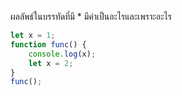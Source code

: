 ผลลัพธ์ในบรรทัดที่มี \* มีค่าเป็นอะไรและเพราะอะไร

```js
let x = 1;
function func() {
    console.log(x);
    let x = 2;
}
func();
```
